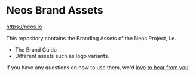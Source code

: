# Neos Brand Assets

https://neos.io

This repository contains the Branding Assets of the Neos Project, i.e.

* The Brand Guide
* Different assets such as logo variants.

If you have any questions on how to use them, we'd [love to hear from you](https://new.neos.io/docs-and-support/support.html)!
